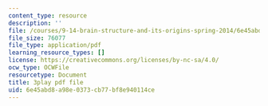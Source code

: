 ```yaml
---
content_type: resource
description: ''
file: /courses/9-14-brain-structure-and-its-origins-spring-2014/6e45abd8a98e0373cb77bf8e940114ce_555132.pdf
file_size: 76077
file_type: application/pdf
learning_resource_types: []
license: https://creativecommons.org/licenses/by-nc-sa/4.0/
ocw_type: OCWFile
resourcetype: Document
title: 3play pdf file
uid: 6e45abd8-a98e-0373-cb77-bf8e940114ce
---
```

